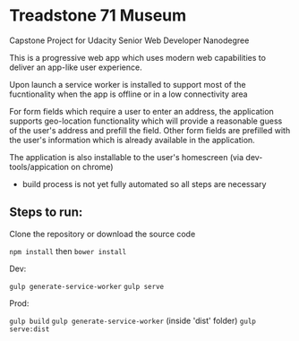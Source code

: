 # Treadstone 71 Museum
Capstone Project for Udacity Senior Web Developer Nanodegree

This is a progressive web app which uses modern web capabilities to deliver an app-like user experience.

Upon launch a service worker is installed to support most of the fucntionality when the app is offline or in a low connectivity area

For form fields which require a user to enter an address, the application supports geo-location functionality
which will provide a reasonable guess of the user's address and prefill the field. Other form fields are prefilled with the user's information which is already available in the application. 

The application  is also installable to the user's homescreen (via dev-tools/appication on chrome)

- build process is not yet fully automated so all steps are necessary

## Steps to run:

 Clone the repository or download the source code

`npm install` then `bower install`

Dev:

`gulp generate-service-worker`
`gulp serve`


Prod:

`gulp build`
`gulp generate-service-worker`  (inside 'dist' folder)
`gulp serve:dist`
